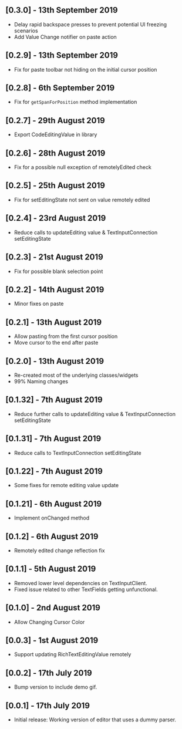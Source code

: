 ## [0.3.0] - 13th September 2019
* Delay rapid backspace presses to prevent potential UI freezing scenarios
* Add Value Change notifier on paste action
## [0.2.9] - 13th September 2019
* Fix for paste toolbar not hiding on the initial cursor position
## [0.2.8] - 6th September 2019
* Fix for `getSpanForPosition` method implementation
## [0.2.7] - 29th August 2019
* Export CodeEditingValue in library
## [0.2.6] - 28th August 2019
* Fix for a possible null exception of remotelyEdited check
## [0.2.5] - 25th August 2019
* Fix for setEditingState not sent on value remotely edited
## [0.2.4] - 23rd August 2019
* Reduce calls to updateEditing value & TextInputConnection setEditingState
## [0.2.3] - 21st August 2019
* Fix for possible blank selection point
## [0.2.2] - 14th August 2019
* Minor fixes on paste
## [0.2.1] - 13th August 2019
* Allow pasting from the first cursor position
* Move cursor to the end after paste
## [0.2.0] - 13th August 2019
* Re-created most of the underlying classes/widgets
* 99% Naming changes
## [0.1.32] - 7th August 2019
* Reduce further calls to updateEditing value & TextInputConnection setEditingState
## [0.1.31] - 7th August 2019
* Reduce calls to TextInputConnection setEditingState
## [0.1.22] - 7th August 2019
* Some fixes for remote editing value update
## [0.1.21] - 6th August 2019
* Implement onChanged method
## [0.1.2] - 6th August 2019
* Remotely edited change reflection fix
## [0.1.1] - 5th August 2019
* Removed lower level dependencies on TextInputClient.
* Fixed issue related to other TextFields getting unfunctional.
## [0.1.0] - 2nd August 2019
* Allow Changing Cursor Color
## [0.0.3] - 1st August 2019
* Support updating RichTextEditingValue remotely
## [0.0.2] - 17th July 2019
* Bump version to include demo gif.
## [0.0.1] - 17th July 2019
* Initial release: Working version of editor that uses a dummy parser.
